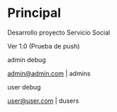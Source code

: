 # Principal

Desarrollo proyecto Servicio Social 

Ver 1.0 (Prueba de push)

admin debug

admin@admin.com | admins


user debug

user@user.com | dusers